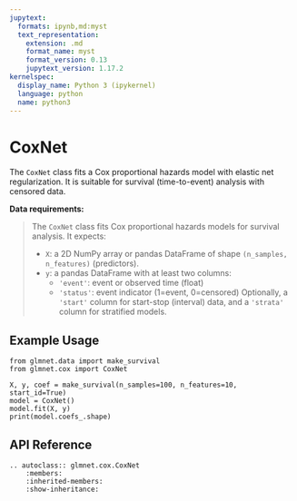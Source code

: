 ```yaml
---
jupytext:
  formats: ipynb,md:myst
  text_representation:
    extension: .md
    format_name: myst
    format_version: 0.13
    jupytext_version: 1.17.2
kernelspec:
  display_name: Python 3 (ipykernel)
  language: python
  name: python3
---
```


# CoxNet

The `CoxNet` class fits a Cox proportional hazards model with elastic net regularization. It is suitable for survival (time-to-event) analysis with censored data.

**Data requirements:**
> The `CoxNet` class fits Cox proportional hazards models for survival analysis. It expects:
> - `X`: a 2D NumPy array or pandas DataFrame of shape `(n_samples, n_features)` (predictors).
> - `y`: a pandas DataFrame with at least two columns:
>   - `'event'`: event or observed time (float)
>   - `'status'`: event indicator (1=event, 0=censored)
>   Optionally, a `'start'` column for start-stop (interval) data, and a `'strata'` column for stratified models.

## Example Usage

```{code-cell} ipython3
from glmnet.data import make_survival
from glmnet.cox import CoxNet

X, y, coef = make_survival(n_samples=100, n_features=10, start_id=True)
model = CoxNet()
model.fit(X, y)
print(model.coefs_.shape)
```

## API Reference

```{eval-rst}
.. autoclass:: glmnet.cox.CoxNet
    :members:
    :inherited-members:
    :show-inheritance:
```
